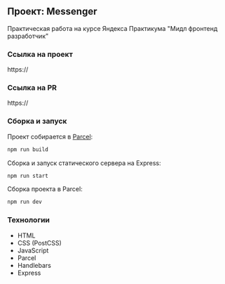 ## Проект: Messenger
Практическая работа на курсе Яндекса Практикума "Мидл фронтенд разработчик"

### Ссылка на проект

https://

### Ссылка на PR

https://

### Сборка и запуск

Проект собирается в [Parcel](https://parceljs.org/):

```bash
npm run build
```

Сборка и запуск статического сервера на Express:

```bash
npm run start
```

Сборка проекта в Parcel:

```bash
npm run dev
```

### Технологии

- HTML
- CSS (PostCSS)
- JavaScript
- Parcel
- Handlebars
- Express